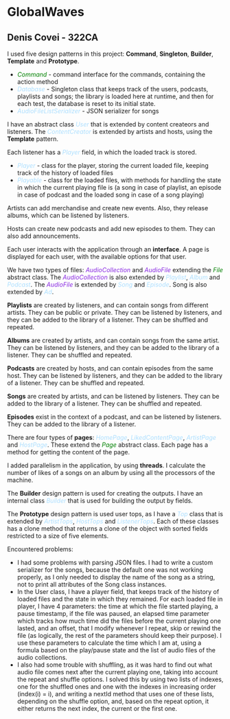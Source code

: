 # GlobalWaves
## Denis Covei - 322CA

I used five design patterns in this project: **Command**, **Singleton**, 
**Builder**, **Template** and **Prototype**.

* <span style="color:green">*Command*</span> - command interface for the commands, containing the 
  action 
method
* <span style="color:#ADDFFF">*Database*</span> - Singleton class that keeps track of the users,
podcasts, playlists and songs; the library is loaded here at runtime, and then for each test, the
database is reset to its initial state.
* <span style="color:#ADDFFF">*AudioFileListSerializer*</span> - JSON serializer for songs

I have an abstract class <span style="color:#ADDFFF">*User*</span> that is extended by content 
createors and listeners. The <span style="color:#ADDFFF">*ContentCreator*</span> is extended by
artists and hosts, using the **Template** pattern.

Each listener has a <span style="color:#ADDFFF">*Player*</span> field, in which the loaded track is
stored.
* <span style="color:#ADDFFF">*Player*</span> - class for the player, storing the current loaded
file, keeping track of the history of loaded files
* <span style="color:#ADDFFF">*Playable*</span> - class for the loaded files, with methods for
handling the state in which the current playing file is (a song in case of playlist, an episode in
case of podcast and the loaded song in case of a song playing)

Artists can add merchandise and create new events. Also, they release albums, which can be listened
by listeners.

Hosts can create new podcasts and add new episodes to them. They can also add announcements.

Each user interacts with the application through an **interface**. A page is displayed for each
user, with the available options for that user.

We have two types of files:
<span style="color:blueviolet">*AudioCollection*</span> and
<span style="color:blueviolet">*AudioFile*</span> extending the
<span style="color:green">*File*</span> abstract class. The
<span style="color:blueviolet">*AudioCollection*</span> is also extended by
<span style="color:#ADDFFF">*Playlist*</span>, <span style="color:#ADDFFF">*Album*</span> and
<span style="color:#ADDFFF">*Podcast*</span>. The
<span style="color:blueviolet">*AudioFile*</span> is
extended by <span style="color:#ADDFFF">*Song*</span> and
<span style="color:#ADDFFF">*Episode*</span>. Song is also extended by
<span style="color:#ADDFFF">*Ad*</span>.

**Playlists** are created by listeners, and can contain songs from different artists. They can be
public or private. They can be listened by listeners, and they can be added to the library of a
listener. They can be shuffled and repeated.

**Albums** are created by artists, and can contain songs from the same artist. They can be listened
by listeners, and they can be added to the library of a listener. They can be shuffled and
repeated.

**Podcasts** are created by hosts, and can contain episodes from the same host. They can be
listened by listeners, and they can be added to the library of a listener. They can be shuffled and
repeated.

**Songs** are created by artists, and can be listened by listeners. They can be added to the
library of a listener. They can be shuffled and repeated.

**Episodes** exist in the context of a podcast, and can be listened by listeners. They can be
added to the library of a listener.

There are four types of **pages**: <span style="color:#ADDFFF">*HomePage*</span>,
<span style="color:#ADDFFF">*LikedContentPage*</span>, 
<span style="color:#ADDFFF">*ArtistPage*</span> and <span style="color:#ADDFFF">*HostPage*</span>.
These extend the <span style="color:green">*Page*</span> abstract class. Each page has a method 
for getting the content of the page.

I added parallelism in the application, by using **threads**. I calculate the number of likes of 
a songs on an album by using all the processors of the machine.

The **Builder** design pattern is used for creating the outputs. I have an internal class
<span style="color:#ADDFFF">*Builder*</span> that is used for building the output by fields.

The **Prototype** design pattern is used user tops, as I have a <span style="color:#ADDFFF">*Top*</span>
class that is extended by <span style="color:#ADDFFF">*ArtistTops*</span>, 
<span style="color:#ADDFFF">*HostTops*</span> and <span style="color:#ADDFFF">*ListenerTops*</span>.
Each of these classes has a clone method that returns a clone of the object with sorted fields
restricted to a size of five elements.

Encountered problems:
* I had some problems with parsing JSON files. I had to write a custom serializer for the songs,
because the default one was not working properly, as I only needed to display the name of the song
as a string, not to print all attributes of the Song class instances.
* In the User class, I have a player field, that keeps track of the history of loaded files and the
state in which they remained. For each loaded file in player, I have 4 parameters: the time at
which the file started playing, a pause timestamp, if the file was paused, an elapsed time
parameter which tracks how much time did the files before the current playing one lasted, and an
offset, that I modify whenever I repeat, skip or rewind the file (as logically, the rest of the
parameters should keep their purpose). I use these parameters to calculate the time which I am at,
using a formula based on the play/pause state and the list of audio files of the audio
collections.
* I also had some trouble with shuffling, as it was hard to find out what audio file comes next
after the current playing one, taking into account the repeat and shuffle options. I solved this
by using two lists of indexes, one for the shuffled ones and one with the indexes in increasing
order (index(i) = i), and writing a nextId method that uses one of these lists, depending on the
shuffle option, and, based on the repeat option, it either returns the next index, the current or
the first one.